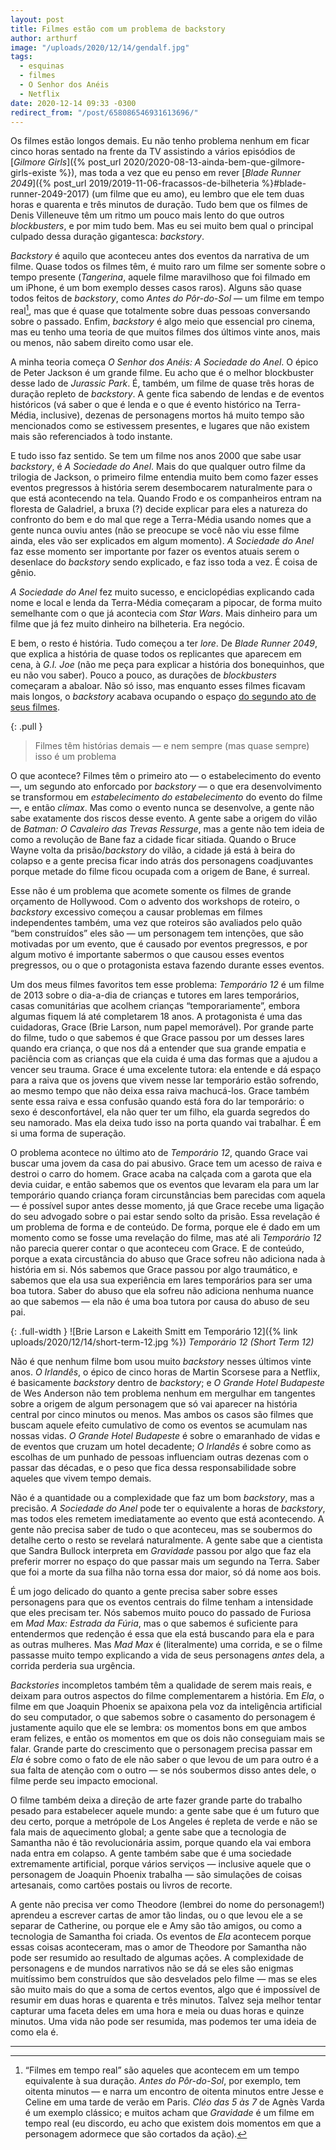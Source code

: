 ```yaml
---
layout: post
title: Filmes estão com um problema de backstory
author: arthurf
image: "/uploads/2020/12/14/gendalf.jpg"
tags:
  - esquinas
  - filmes
  - O Senhor dos Anéis
  - Netflix
date: 2020-12-14 09:33 -0300
redirect_from: "/post/658086546931613696/"
---
```


Os filmes estão longos demais. Eu não tenho problema nenhum em ficar cinco horas sentado na frente da TV assistindo a vários episódios de [*Gilmore Girls*]({% post_url 2020/2020-08-13-ainda-bem-que-gilmore-girls-existe %}), mas toda a vez que eu penso em rever [*Blade Runner 2049*]({% post_url 2019/2019-11-06-fracassos-de-bilheteria %}#blade-runner-2049-2017) (um filme que eu amo), eu lembro que ele tem duas horas e quarenta e três minutos de duração. Tudo bem que os filmes de Denis Villeneuve têm um ritmo um pouco mais lento do que outros *blockbusters*, e por mim tudo bem. Mas eu sei muito bem qual o principal culpado dessa duração gigantesca: *backstory*.

*Backstory* é aquilo que aconteceu antes dos eventos da narrativa de um filme. Quase todos os filmes têm, é muito raro um filme ser somente sobre o tempo presente (*Tangerina*, aquele filme maravilhoso que foi filmado em um iPhone, é um bom exemplo desses casos raros). Alguns são quase todos feitos de *backstory*, como *Antes do Pôr-do-Sol* — um filme em tempo real[^1], mas que é quase que totalmente sobre duas pessoas conversando sobre o passado. Enfim, *backstory* é algo meio que essencial pro cinema, mas eu tenho uma teoria de que muitos filmes dos últimos vinte anos, mais ou menos, não sabem direito como usar ele.

A minha teoria começa *O Senhor dos Anéis: A Sociedade do Anel*. O épico de Peter Jackson é um grande filme. Eu acho que é o melhor blockbuster desse lado de *Jurassic Park*. É, também, um filme de quase três horas de duração repleto de *backstory*. A gente fica sabendo de lendas e de eventos históricos (vá saber o que é lenda e o que é evento histórico na Terra-Média, inclusive), dezenas de personagens mortos há muito tempo são mencionados como se estivessem presentes, e lugares que não existem mais são referenciados à todo instante.

E tudo isso faz sentido. Se tem um filme nos anos 2000 que sabe usar *backstory*, é *A Sociedade do Anel*. Mais do que qualquer outro filme da trilogia de Jackson, o primeiro filme entendia muito bem como fazer esses eventos pregressos à história serem desembocarem naturalmente para o que está acontecendo na tela. Quando Frodo e os companheiros entram na floresta de Galadriel, a bruxa (?) decide explicar para eles a natureza do confronto do bem e do mal que rege a Terra-Média usando nomes que a gente nunca ouviu antes (não se preocupe se você não viu esse filme ainda, eles vão ser explicados em algum momento). *A Sociedade do Anel* faz esse momento ser importante por fazer os eventos atuais serem o desenlace do *backstory* sendo explicado, e faz isso toda a vez. É coisa de gênio.

*A Sociedade do Anel* fez muito sucesso, e enciclopédias explicando cada nome e local e lenda da Terra-Média começaram a pipocar, de forma muito semelhante com o que já acontecia com *Star Wars*. Mais dinheiro para um filme que já fez muito dinheiro na bilheteria. Era negócio.

E bem, o resto é história. Tudo começou a ter *lore*. De *Blade Runner 2049*, que explica a história de quase todos os replicantes que aparecem em cena, à *G.I. Joe* (não me peça para explicar a história dos bonequinhos, que eu não vou saber). Pouco a pouco, as durações de *blockbusters* começaram a abaloar. Não só isso, mas enquanto esses filmes ficavam mais longos, o *backstory* acabava ocupando o espaço [do segundo ato de seus filmes](https://www.vox.com/2016/6/29/12046656/independence-day-resurgence-bad-review-no-second-act-problem).


{: .pull }
> Filmes têm histórias demais — e nem sempre (mas quase sempre) isso é um problema

O que acontece? Filmes têm o primeiro ato — o estabelecimento do evento —, um segundo ato enforcado por *backstory* — o que era desenvolvimento se transformou em *estabelecimento do estabelecimento* do evento do filme —, e então *clímax*. Mas como o evento nunca se desenvolve, a gente não sabe exatamente dos riscos desse evento. A gente sabe a origem do vilão de *Batman: O Cavaleiro das Trevas Ressurge*, mas a gente não tem ideia de como a revolução de Bane faz a cidade ficar sitiada. Quando o Bruce Wayne volta da prisão/*backstory* do vilão, a cidade já está à beira do colapso e a gente precisa ficar indo atrás dos personagens coadjuvantes porque metade do filme ficou ocupada com a origem de Bane, é surreal.

Esse não é um problema que acomete somente os filmes de grande orçamento de Hollywood. Com o advento dos workshops de roteiro, o *backstory* excessivo começou a causar problemas em filmes independentes também, uma vez que roteiros são avaliados pelo quão “bem construídos” eles são — um personagem tem intenções, que são motivadas por um evento, que é causado por eventos pregressos, e por algum motivo é importante sabermos o que causou esses eventos pregressos, ou o que o protagonista estava fazendo durante esses eventos.

Um dos meus filmes favoritos tem esse problema: *Temporário 12* é um filme de 2013 sobre o dia-a-dia de crianças e tutores em lares temporários, casas comunitárias que acolhem crianças “temporariamente”, embora algumas fiquem lá até completarem 18 anos. A protagonista é uma das cuidadoras, Grace (Brie Larson, num papel memorável). Por grande parte do filme, tudo o que sabemos é que Grace passou por um desses lares quando era criança, o que nos dá a entender que sua grande empatia e paciência com as crianças que ela cuida é uma das formas que a ajudou a vencer seu trauma. Grace é uma excelente tutora: ela entende e dá espaço para a raiva que os jovens que vivem nesse lar temporário estão sofrendo, ao mesmo tempo que não deixa essa raiva machucá-los. Grace também sente essa raiva e essa confusão quando está fora do lar temporário: o sexo é desconfortável, ela não quer ter um filho, ela guarda segredos do seu namorado. Mas ela deixa tudo isso na porta quando vai trabalhar. É em si uma forma de superação.

O problema acontece no último ato de *Temporário 12*, quando Grace vai buscar uma jovem da casa do pai abusivo. Grace tem um acesso de raiva e destroi o carro do homem. Grace acaba na calçada com a garota que ela devia cuidar, e então sabemos que os eventos que levaram ela para um lar temporário quando criança foram circunstâncias bem parecidas com aquela — é possível supor antes desse momento, já que Grace recebe uma ligação do seu advogado sobre o pai estar sendo solto da prisão. Essa revelação é um problema de forma e de conteúdo. De forma, porque ele é dado em um momento como se fosse uma revelação do filme, mas até ali *Temporário 12* não parecia querer contar o que aconteceu com Grace. E de conteúdo, porque a exata circustância do abuso que Grace sofreu não adiciona nada à história em si. Nós sabemos que Grace passou por algo traumático, e sabemos que ela usa sua experiência em lares temporários para ser uma boa tutora. Saber do abuso que ela sofreu não adiciona nenhuma nuance ao que sabemos — ela não é uma boa tutora por causa do abuso de seu pai.

{: .full-width }
![Brie Larson e Lakeith Smitt em Temporário 12]({% link uploads/2020/12/14/short-term-12.jpg %})
*Temporário 12 (Short Term 12)*

Não é que nenhum filme bom usou muito *backstory* nesses últimos vinte anos. *O Irlandês*, o épico de cinco horas de Martin Scorsese para a Netflix, é basicamente *backstory* dentro de *backstory*; e *O Grande Hotel Budapeste* de Wes Anderson não tem problema nenhum em mergulhar em tangentes sobre a origem de algum personagem que só vai aparecer na história central por cinco minutos ou menos. Mas ambos os casos são filmes que buscam aquele efeito cumulativo de como os eventos se acumulam nas nossas vidas. *O Grande Hotel Budapeste* é sobre o emaranhado de vidas e de eventos que cruzam um hotel decadente; *O Irlandês* é sobre como as escolhas de um punhado de pessoas influenciam outras dezenas com o passar das décadas, e o peso que fica dessa responsabilidade sobre aqueles que vivem tempo demais.

Não é a quantidade ou a complexidade que faz um bom *backstory*, mas a precisão. *A Sociedade do Anel* pode ter o equivalente a horas de *backstory*, mas todos eles remetem imediatamente ao evento que está acontecendo. A gente não precisa saber de tudo o que aconteceu, mas se soubermos do detalhe certo o resto se revelará naturalmente. A gente sabe que a cientista que Sandra Bullock interpreta em *Gravidade* passou por algo que faz ela preferir morrer no espaço do que passar mais um segundo na Terra. Saber que foi a morte da sua filha não torna essa dor maior, só dá nome aos bois.

É um jogo delicado do quanto a gente precisa saber sobre esses personagens para que os eventos centrais do filme tenham a intensidade que eles precisam ter. Nós sabemos muito pouco do passado de Furiosa em *Mad Max: Estrada da Fúria*, mas o que sabemos é suficiente para entendermos que redenção é essa que ela está buscando para ela e para as outras mulheres. Mas *Mad Max* é (literalmente) uma corrida, e se o filme passasse muito tempo explicando a vida de seus personagens _antes_ dela, a corrida perderia sua urgência.

*Backstories* incompletos também têm a qualidade de serem mais reais, e deixam para outros aspectos do filme complementarem a história. Em *Ela*, o filme em que Joaquin Phoenix se apaixona pela voz da inteligência artificial do seu computador, o que sabemos sobre o casamento do personagem é justamente aquilo que ele se lembra: os momentos bons em que ambos eram felizes, e então os momentos em que os dois não conseguiam mais se falar. Grande parte do crescimento que o personagem precisa passar em *Ela* é sobre como o fato de ele não saber o que levou de um para outro é a sua falta de atenção com o outro — se nós soubermos disso antes dele, o filme perde seu impacto emocional.

O filme também deixa a direção de arte fazer grande parte do trabalho pesado para estabelecer aquele mundo: a gente sabe que é um futuro que deu certo, porque a metrópole de Los Angeles é repleta de verde e não se fala mais de aquecimento global; a gente sabe que a tecnologia de Samantha não é tão revolucionária assim, porque quando ela vai embora nada entra em colapso. A gente também sabe que é uma sociedade extremamente artificial, porque vários serviços — inclusive aquele que o personagem de Joaquin Phoenix trabalha — são simulações de coisas artesanais, como cartões postais ou livros de recorte.

A gente não precisa ver como Theodore (lembrei do nome do personagem!) aprendeu a escrever cartas de amor tão lindas, ou o que levou ele a se separar de Catherine, ou porque ele e Amy são tão amigos, ou como a tecnologia de Samantha foi criada. Os eventos de *Ela* acontecem porque essas coisas aconteceram, mas o amor de Theodore por Samantha não pode ser resumido ao resultado de algumas ações. A complexidade de personagens e de mundos narrativos não se dá se eles são enigmas muitíssimo bem construídos que são desvelados pelo filme — mas se eles são muito mais do que a soma de certos eventos, algo que é impossível de resumir em duas horas e quarenta e três minutos. Talvez seja melhor tentar capturar uma faceta deles em uma hora e meia ou duas horas e quinze minutos. Uma vida não pode ser resumida, mas podemos ter uma ideia de como ela é.

***

[^1]: “Filmes em tempo real” são aqueles que acontecem em um tempo equivalente à sua duração. *Antes do Pôr-do-Sol*, por exemplo, tem oitenta minutos — e narra um encontro de oitenta minutos entre Jesse e Celine em uma tarde de verão em Paris. *Cléo das 5 às 7* de Agnès Varda é um exemplo clássico; e muitos acham que *Gravidade* é um filme em tempo real (eu discordo, eu acho que existem dois momentos em que a personagem adormece que são cortados da ação).
